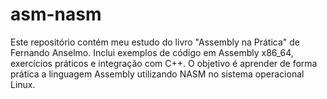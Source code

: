 # asm-nasm
Este repositório contém meu estudo do livro "Assembly na Prática" de Fernando Anselmo. Inclui exemplos de código em Assembly x86_64, exercícios práticos e integração com C++. O objetivo é aprender de forma prática a linguagem Assembly utilizando NASM no sistema operacional Linux.
